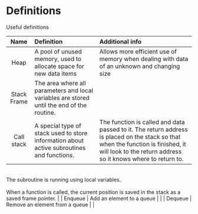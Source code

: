# Definitions

Useful definitions

| Name | Definition | Additional info |
| :----: | :---------- | :--------------- | 
| Heap | A pool of unused memory, used to allocate space for new data items | Allows more efficient use of memory when dealing with data of an unknown and changing size | 
| Stack Frame | The area where all parameters and local variables are stored until the end of the routine. | |
| Call stack | A special type of stack used to store information about active subroutines and functions. | The function is called and data passed to it. The return address is placed on the stack so that when the function is finished, it will look to the return address so it knows where to return to.
<br/>The subroutine is running using local variables.
<br />
<br />When a function is called, the current position is saved in the stack as a saved frame pointer. |
| Enqueue | Add an element to a queue | |
| Dequeue | Remove an element from a queue | |
